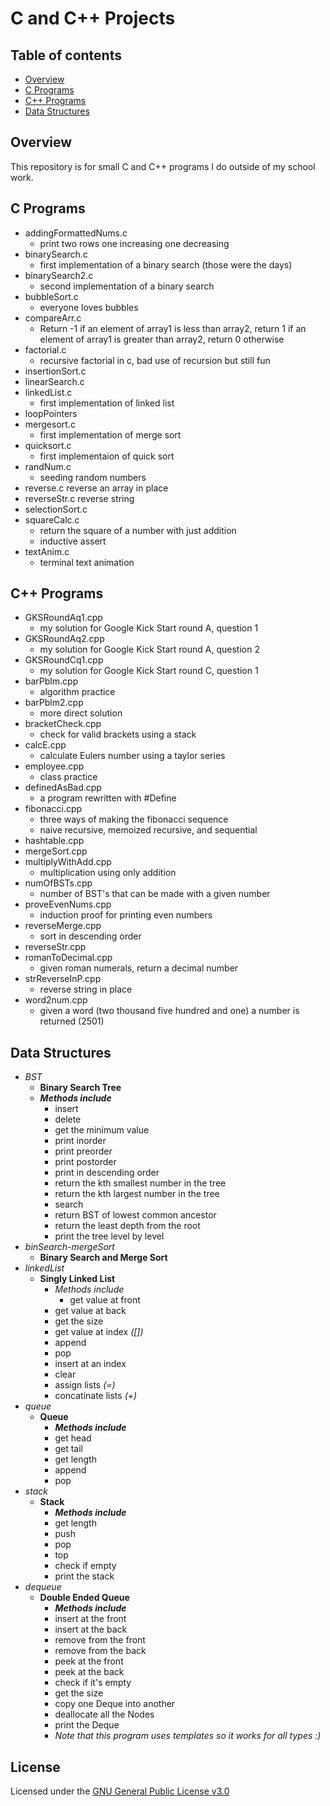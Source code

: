 # C and C++ Projects

## Table of contents
* [Overview](#overview)
* [C Programs](#c-programs)
* [C++ Programs](#c-programs-1)
* [Data Structures](#data-structures)

## Overview
This repository is for small C and C++ programs I do outside of my school work.

## C Programs
- addingFormattedNums.c
    - print two rows one increasing one decreasing
- binarySearch.c
    - first implementation of a binary search (those were the days)
- binarySearch2.c
    - second implementation of a binary search
- bubbleSort.c
    - everyone loves bubbles
- compareArr.c
    - Return -1 if an element of array1 is less than array2, return 1 if an element of array1 is greater than array2, return 0 otherwise
- factorial.c
    - recursive factorial in c, bad use of recursion but still fun
- insertionSort.c
- linearSearch.c
- linkedList.c
    - first implementation of linked list
- loopPointers
- mergesort.c
    - first implementation of merge sort
- quicksort.c
    - first implementaion of quick sort
- randNum.c
    - seeding random numbers
- reverse.c
    reverse an array in place
- reverseStr.c
    reverse string
- selectionSort.c
- squareCalc.c
    - return the square of a number with just addition
    - inductive assert
- textAnim.c
    - terminal text animation

## C++ Programs
- GKSRoundAq1.cpp
    - my solution for Google Kick Start round A, question 1
- GKSRoundAq2.cpp
    - my solution for Google Kick Start round A, question 2
- GKSRoundCq1.cpp
    - my solution for Google Kick Start round C, question 1
- barPblm.cpp
    - algorithm practice
- barPblm2.cpp
    - more direct solution
- bracketCheck.cpp
    - check for valid brackets using a stack
- calcE.cpp
    - calculate Eulers number using a taylor series
- employee.cpp
    - class practice
- definedAsBad.cpp
  - a program rewritten with #Define
- fibonacci.cpp
    - three ways of making the fibonacci sequence
    - naive recursive, memoized recursive, and sequential
- hashtable.cpp
- mergeSort.cpp
- multiplyWithAdd.cpp
    - multiplication using only addition
- numOfBSTs.cpp
    - number of BST's that can be made with a given number
- proveEvenNums.cpp
    - induction proof for printing even numbers
- reverseMerge.cpp
    - sort in descending order
- reverseStr.cpp
- romanToDecimal.cpp
    - given roman numerals, return a decimal number
- strReverseInP.cpp
    - reverse string in place
- word2num.cpp
    - given a word (two thousand five hundred and one) a number is returned (2501)

## Data Structures

- *BST*
    - **Binary Search Tree**
	- ***Methods include***
		- insert
		- delete
		- get the minimum value
		- print inorder
		- print preorder
		- print postorder
		- print in descending order
		- return the kth smallest number in the tree
		- return the kth largest number in the tree
		- search
		- return BST of lowest common ancestor
		- return the least depth from the root
		- print the tree level by level
- *binSearch-mergeSort*
  - **Binary Search and Merge Sort**
- *linkedList*
  - **Singly Linked List**
	 - *Methods include*
		- get value at front
    - get value at back
    - get the size
    - get value at index *([])*
    - append
    - pop
    - insert at an index
    - clear
    - assign lists *(=)*
    - concatinate lists *(+)*
- *queue*
  - **Queue**
  	- ***Methods include***
  	- get head
  	- get tail
  	- get length
  	- append
  	- pop
- *stack*
  - **Stack**
  	- ***Methods include***
  	- get length
  	- push
  	- pop
  	- top
  	- check if empty
  	- print the stack
- *dequeue*
  - **Double Ended Queue**
  	- ***Methods include***
    - insert at the front
    - insert at the back
    - remove from the front
    - remove from the back
    - peek at the front
    - peek at the back
    - check if it's empty
    - get the size
    - copy one Deque into another
    - deallocate all the Nodes
    - print the Deque
    - *Note that this program uses templates so it works for all types :)*


## License
Licensed under the [GNU General Public License v3.0](LICENSE)

